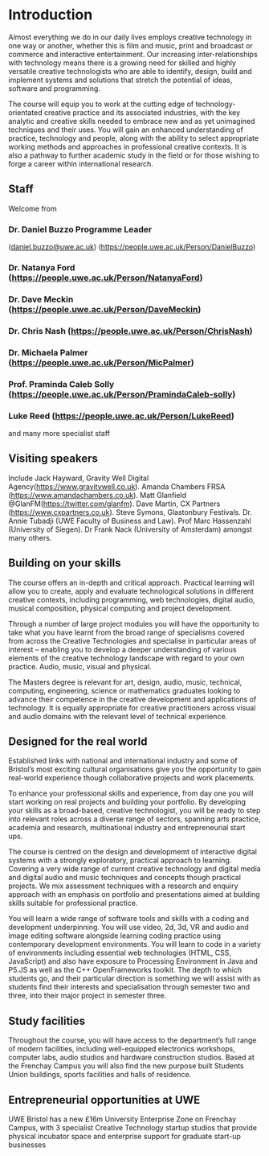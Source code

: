 # Introduction

Almost everything we do in our daily lives employs creative technology in one way or another, whether this is film and music, print and broadcast or commerce and interactive entertainment. Our increasing inter-relationships with technology means there is a growing need for skilled and highly versatile creative technologists who are able to identify, design, build and implement systems and solutions that stretch the potential of ideas, software and programming.

The course will equip you to work at the cutting edge of technology-orientated creative practice and its associated industries, with the key analytic and creative skills needed to embrace new and as yet unimagined techniques and their uses. You will gain an enhanced understanding of practice, technology and people, along with the ability to select appropriate working methods and approaches in professional creative contexts. It is also a pathway to further academic study in the field or for those wishing to forge a career within international research.

## Staff

Welcome from 

### Dr. Daniel Buzzo Programme Leader
(daniel.buzzo@uwe.ac.uk) (https://people.uwe.ac.uk/Person/DanielBuzzo)
### Dr. Natanya Ford (https://people.uwe.ac.uk/Person/NatanyaFord)
### Dr. Dave Meckin (https://people.uwe.ac.uk/Person/DaveMeckin)
### Dr. Chris Nash (https://people.uwe.ac.uk/Person/ChrisNash)
### Dr. Michaela Palmer (https://people.uwe.ac.uk/Person/MicPalmer)
### Prof. Praminda Caleb Solly (https://people.uwe.ac.uk/Person/PramindaCaleb-solly)
### Luke Reed (https://people.uwe.ac.uk/Person/LukeReed)
and many more specialist staff

## Visiting speakers
Include Jack Hayward, Gravity Well Digital Agency(https://www.gravitywell.co.uk). Amanda Chambers FRSA (https://www.amandachambers.co.uk). Matt Glanfield @GlanFM(https://twitter.com/glanfm). Dave Martin, CX Partners (https://www.cxpartners.co.uk). Steve Symons, Glastonbury Festivals. Dr. Annie Tubadji (UWE Faculty of Business and Law). Prof Marc Hassenzahl (University of Siegen).   Dr Frank Nack (University of Amsterdam) amongst many others.

## Building on your skills
The course offers an in-depth and critical approach. Practical learning will allow you to create, apply and evaluate technological solutions in different creative contexts, including programming, web technologies, digital audio, musical composition, physical computing and project development.

Through a number of large project modules you will have the opportunity to take what you have learnt from the broad range of specialisms covered from across the Creative Technologies and specialise in particular areas of interest – enabling you to develop a deeper understanding of various elements of the creative technology landscape with regard to your own practice. Audio, music, visual and physical.

The Masters degree is relevant for art, design, audio, music, technical, computing, engineering, science or mathematics graduates looking to advance their competence in the creative development and applications of technology. It is equally appropriate for creative practitioners across visual and audio domains with the relevant level of technical experience.

## Designed for the real world
Established links with national and international industry and some of Bristol’s most exciting cultural organisations give you the opportunity to gain real-world experience though collaborative projects and work placements.

To enhance your professional skills and experience, from day one you will start working on real projects and building your portfolio. By developing your skills as a broad-based, creative technologist, you will be ready to step into relevant roles across a diverse range of sectors, spanning arts practice, academia and research, multinational industry and entrepreneurial start ups.

The course is centred on the design and developmemt of interactive digital systems with a strongly exploratory, practical approach to learning. Covering a very wide range of current creative technology and digital media and digital audio and music techniques and concepts though practical projects. We mix assessment techniques with a research and enquiry approach with an emphasis on portfolio and presentations aimed at building skills suitable for professional practice.

You will learn a wide range of software tools and skills with a coding and development underpinning. You will use video, 2d, 3d, VR and audio and image editing software alongside learning coding practice using contemporary development environments. You will learn to code in a variety of environments including essential web technologies (HTML, CSS, JavaScript) and also have exposure to Processing Environment in Java and P5.JS as well as the C++ OpenFrameworks toolkit. The depth to which students go, and their particular direction is something we will assist with as students find their interests and specialisation through semester two and three, into their major project in semester three.

## Study facilities
Throughout the course, you will have access to the department’s full range of modern facilities, including well-equipped electronics workshops, computer labs, audio studios and hardware construction studios. Based at the Frenchay Campus you will also find the new purpose built Students Union buildings, sports facilities and halls of residence.

## Entrepreneurial opportunities at UWE
UWE Bristol has a new £16m University Enterprise Zone on Frenchay Campus, with 3 specialist Creative Technology startup studios that provide physical incubator space and enterprise support for graduate start-up businesses
